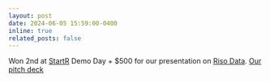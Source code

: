 ```yaml
---
layout: post
date: 2024-06-05 15:59:00-0400
inline: true
related_posts: false
---
```


Won 2nd at [StartR](https://rady.ucsd.edu/why/centers/sullivan/programs/accelerate.html) Demo Day + $500 for our presentation on [Riso Data](https://www.risodata.com/). [Our pitch deck](https://docsend.com/view/r9ywjmdgwvbqq3rp)